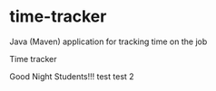 # time-tracker
Java (Maven) application for tracking time on the job

Time tracker

Good Night Students!!!
test
test 2 

